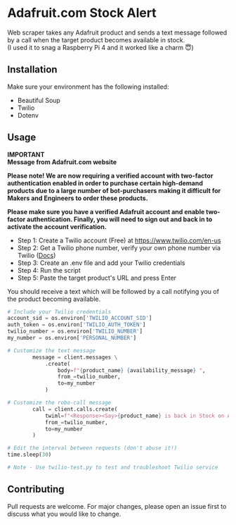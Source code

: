 # Adafruit.com Stock Alert

Web scraper takes any Adafruit product and sends a text message followed by a call when the target product becomes available in stock.  
(I used it to snag a Raspberry Pi 4 and it worked like a charm 😇)

## Installation

Make sure your environment has the following installed:

-   Beautiful Soup
-   Twilio
-   Dotenv

## Usage

**IMPORTANT**  
**Message from Adafruit.com website**  

**Please note! We are now requiring a verified account with two-factor authentication enabled in order to purchase certain high-demand products due to a large number of bot-purchasers making it difficult for Makers and Engineers to order these products.**  

**Please make sure you have a verified Adafruit account and enable two-factor authentication. Finally, you will need to sign out and back in to activate the account verification.** 

- Step 1: Create a Twilio account (Free) at https://www.twilio.com/en-us 
- Step 2: Get a Twilio phone number, verify your own phone number via Twilio ([Docs](https://support.twilio.com/hc/en-us/articles/223180048-How-to-Add-and-Remove-a-Verified-Phone-Number-or-Caller-ID-with-Twilio#h_01GQT9YZMY444KNH3M5AK065GX))
- Step 3: Create an .env file and add your Twilio credentials
- Step 4: Run the script
- Step 5: Paste the target product's URL and press Enter

You should receive a text which will be followed by a call notifying you of the product becoming available.
```python
# Include your Twilio credentials
account_sid = os.environ['TWILIO_ACCOUNT_SID']
auth_token = os.environ['TWILIO_AUTH_TOKEN']
twilio_number = os.environ['TWILIO_NUMBER']
my_number = os.environ['PERSONAL_NUMBER']

# Customize the text message
        message = client.messages \
            .create(
                body=f"{product_name} {availability_message} ",
                from_=twilio_number,
                to=my_number
            )

# Customize the robo-call message
        call = client.calls.create(
            twiml=f"<Response><Say>{product_name} is back in Stock on Adafruit, hurry up!</Say></Response>",
            from_=twilio_number,
            to=my_number
        )

# Edit the interval between requests (don't abuse it!)
time.sleep(30)

# Note - Use twilio-test.py to test and troubleshoot Twilio service
```

## Contributing

Pull requests are welcome. For major changes, please open an issue first
to discuss what you would like to change.
